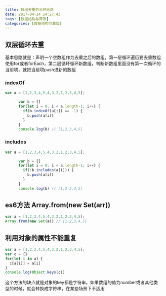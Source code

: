 ```yaml
---
title: 数组去重的三种思路
date: 2017-04-14 14:27:43
tags: [数据结构与算饭]
categories: [数据结构与算饭]
---
```


## 双层循环去重

基本思路就是：声明一个空数组作为去重之后的数组，第一层循环遍历要去重数组使用for或者forEach，第二层循环循环新数组，判断新数组里面没有第一次循环的当前项，就把当前项push进新的数组

### indexOf

```javascript
var a = [1,2,3,4,5,4,3,2,1,2,3,4,5];

      var b = []
      for(let i = 0; i < a.length-1; i++) {
        if(b.indexOf(a[i]) == -1) {
          b.push(a[i])
        }
      }
      console.log(b) // [1,2,3,4,5]
```

### includes

```javascript
var a = [1,2,3,4,5,4,3,2,1,2,3,4,5];

      var b = []
      for(let i = 0; i < a.length-1; i++) {
        if(!b.includes(a[i])) {
          b.push(a[i])
        }
      }
      console.log(b) // [1,2,3,4,5]
```

## es6方法 Array.from(new Set(arr))

```javascript
var a = [1,2,3,4,5,4,3,2,1,2,3,4,5];
Array.from(new Set(a)) // [1,2,3,4,5]
```

## 利用对象的属性不能重复

```javascript
var a = [1,2,3,4,5,4,3,2,1,2,3,4,5];
var c = {}
for(let i in a) {
  c[a[i]] = a[i]
}
console.log(Object.keys(c))
```

这个方法的缺点就是对象的key都是字符串，如果数组的值为number或者其他类型的时候，就会转换成字符串，在某些场景下不适用
